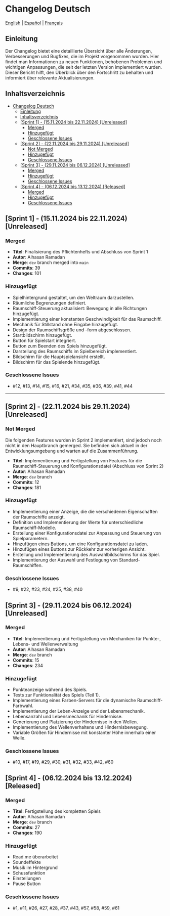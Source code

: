 # Changelog Deutsch

<a href="../../CHANGELOG.md">English</a> |
<a href="CHANGELOG_ES.md">Español</a> |
<a href="CHANGELOG_FR.md">Français</a>

## Einleitung

Der Changelog bietet eine detaillierte Übersicht über alle Änderungen, Verbesserungen und Bugfixes, die im Projekt vorgenommen wurden. Hier findet man Informationen zu neuen Funktionen, behobenen Problemen und wichtigen Anpassungen, die seit der letzten Version implementiert wurden. Dieser Bericht hilft, den Überblick über den Fortschritt zu behalten und informiert über relevante Aktualisierungen.

## Inhaltsverzeichnis
- [Changelog Deutsch](#changelog-deutsch)
  - [Einleitung](#einleitung)
  - [Inhaltsverzeichnis](#inhaltsverzeichnis)
  - [\[Sprint 1\] - (15.11.2024 bis 22.11.2024) \[Unreleased\]](#sprint-1---15112024-bis-22112024-unreleased)
    - [Merged](#merged)
    - [Hinzugefügt](#hinzugefügt)
    - [Geschlossene Issues](#geschlossene-issues)
  - [\[Sprint 2\] - (22.11.2024 bis 29.11.2024) \[Unreleased\]](#sprint-2---22112024-bis-29112024-unreleased)
    - [Not Merged](#not-merged)
    - [Hinzugefügt](#hinzugefügt-1)
    - [Geschlossene Issues](#geschlossene-issues-1)
  - [\[Sprint 3\] - (29.11.2024 bis 06.12.2024) \[Unreleased\]](#sprint-3---29112024-bis-06122024-unreleased)
    - [Merged](#merged-1)
    - [Hinzugefügt](#hinzugefügt-2)
    - [Geschlossene Issues](#geschlossene-issues-2)
  - [\[Sprint 4\] - (06.12.2024 bis 13.12.2024) \[Released\]](#sprint-4---06122024-bis-13122024-released)
    - [Merged](#merged-2)
    - [Hinzugefügt](#hinzugefügt-3)
    - [Geschlossene Issues](#geschlossene-issues-3)

## [Sprint 1] - (15.11.2024 bis 22.11.2024) [Unreleased]
### Merged
- **Titel**: Finalisierung des Pflichtenhefts und Abschluss von Sprint 1
- **Autor**: Alhasan Ramadan
- **Merge**: `dev` branch merged into `main`
- **Commits**: 39
- **Changes**: 101
  
### Hinzugefügt
- Spielhintergrund gestaltet, um den Weltraum darzustellen.
- Räumliche Begrenzungen definiert.
- Raumschiff-Steuerung aktualisiert: Bewegung in alle Richtungen hinzugefügt.
- Implementierung einer konstanten Geschwindigkeit für das Raumschiff.
- Mechanik für Stillstand ohne Eingabe hinzugefügt.
- Design der Raumschiffsgröße und -form abgeschlossen.
- Startbildschirm hinzugefügt.
- Button für Spielstart integriert.
- Button zum Beenden des Spiels hinzugefügt.
- Darstellung des Raumschiffs im Spielbereich implementiert.
- Bildschirm für die Hauptspielansicht erstellt.
- Bildschirm für das Spielende hinzugefügt.

### Geschlossene Issues
- #12, #13, #14, #15, #16, #21, #34, #35, #36, #39, #41, #44
---
## [Sprint 2] - (22.11.2024 bis 29.11.2024) [Unreleased]

### Not Merged
Die folgenden Features wurden in Sprint 2 implementiert, sind jedoch noch nicht in den Hauptbranch gemerged. Sie befinden sich aktuell in der Entwicklungsumgebung und warten auf die Zusammenführung.

- **Titel**: Implementierung und Fertigstellung von Features für die Raumschiff-Steuerung und Konfigurationsdatei (Abschluss von Sprint 2)
- **Autor**: Alhasan Ramadan
- **Merge**: `dev` branch
- **Commits**: 12
- **Changes**: 181
  
### Hinzugefügt
- Implementierung einer Anzeige, die die verschiedenen Eigenschaften der Raumschiffe anzeigt.
- Definition und Implementierung der Werte für unterschiedliche Raumschiff-Modelle.
- Erstellung einer Konfigurationsdatei zur Anpassung und Steuerung von Spielparametern.
- Hinzufügen eines Buttons, um eine Konfigurationsdatei zu laden.
- Hinzufügen eines Buttons zur Rückkehr zur vorherigen Ansicht.
- Erstellung und Implementierung des Auswahlbildschirms für das Spiel.
- Implementierung der Auswahl und Festlegung von Standard-Raumschiffen.

### Geschlossene Issues
- #9, #22, #23, #24, #25, #38, #40

## [Sprint 3] - (29.11.2024 bis 06.12.2024) [Unreleased]

### Merged

- **Titel**: Implementierung und Fertigstellung von Mechaniken für Punkte-, Lebens- und Wellenverwaltung
- **Autor**: Alhasan Ramadan
- **Merge**: `dev` branch
- **Commits**: 15
- **Changes**: 234

### Hinzugefügt
- Punkteanzeige während des Spiels.
- Tests zur Funktionalität des Spiels (Teil 1).
- Implementierung eines Farben-Servers für die dynamische Raumschiff-Farbwahl.
- Implementierung der Leben-Anzeige und der Lebensmechanik.
- Lebensanzahl und Lebensmechanik für Hindernisse.
- Generierung und Platzierung der Hindernisse in den Wellen.
- Implementierung des Wellenverhaltens und Hindernisbewegung.
- Variable Größen für Hindernisse mit konstanter Höhe innerhalb einer Welle.

### Geschlossene Issues
- #10, #17, #19, #29, #30, #31, #32, #33, #42, #60

## [Sprint 4] - (06.12.2024 bis 13.12.2024) [Released]

### Merged

- **Titel**: Fertigstellung des kompletten Spiels
- **Autor**: Alhasan Ramadan
- **Merge**: `dev` branch
- **Commits**: 27
- **Changes**: 190

### Hinzugefügt
- Read.me überarbeitet
- Soundeffekte
- Musik im Hintergrund
- Schussfunktion
- Einstellungen
- Pause Button

### Geschlossene Issues
- #1, #11, #26, #27, #28, #37, #43, #57, #58, #59, #61
